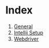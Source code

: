 # Index


1. [General](general.md)
1. [Intellij Setup](intellij-setup.md)
1. [Webdriver](webdriver.md)